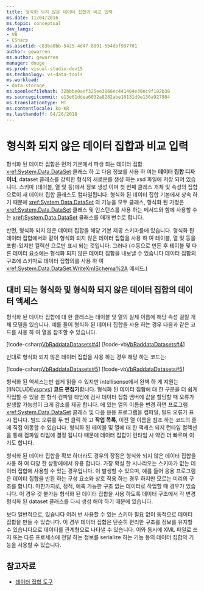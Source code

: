 ```yaml
---
title: 형식화 되지 않은 데이터 집합과 비교 입력
ms.date: 11/04/2016
ms.topic: conceptual
dev_langs:
- VB
- CSharp
ms.assetid: c83ba0bb-5425-4d47-8891-6b4dbf937701
author: gewarren
ms.author: gewarren
manager: douge
ms.prod: visual-studio-dev15
ms.technology: vs-data-tools
ms.workload:
- data-storage
ms.openlocfilehash: 32bbbe0aef325ee3866ec441404e30ec9f182b38
ms.sourcegitcommit: e13e61ddea6032a8282abe16131d9e136a927984
ms.translationtype: MT
ms.contentlocale: ko-KR
ms.lasthandoff: 04/26/2018
---
```

# <a name="typed-vs-untyped-datasets"></a>형식화 되지 않은 데이터 집합과 비교 입력
형식화 된 데이터 집합은 먼저 기본에서 파생 되는 데이터 집합 <xref:System.Data.DataSet> 클래스 하 고 다음 정보를 사용 하 여는 **데이터 집합 디자이너**, dataset 클래스를 강력한 형식의 새로운를 생성 하는.xsd 파일에 저장 되어 있습니다. 스키마 (테이블, 열 및 등)에서 정보 생성 이며 첫 번째 클래스 개체 및 속성의 집합으로이 새 데이터 집합 클래스도 컴파일됩니다. 형식화 된 데이터 집합 기본에서 상속 하기 때문에 <xref:System.Data.DataSet> 의 기능을 모두 클래스, 형식화 된 가정은 <xref:System.Data.DataSet> 클래스 및 인스턴스를 사용 하는 메서드와 함께 사용할 수는 <xref:System.Data.DataSet> 클래스를 매개 변수로 합니다.

 반면, 형식화 되지 않은 데이터 집합을 해당 기본 제공 스키마를에 있습니다. 형식화 된 데이터 집합에서와 같이 형식화 되지 않은 데이터 집합을 사용 하 여 테이블, 열 및 등을 포함-있지만 컬렉션 으로만 표시 되는 것입니다. 그러나 (수동으로 만든 후 테이블 및 다른 데이터 요소에는 형식화 되지 않은 데이터 집합을 내보낼 수 있습니다 데이터 집합의 구조에 스키마로 데이터 집합의를 사용 하 여 <xref:System.Data.DataSet.WriteXmlSchema%2A> 메서드.)

## <a name="contrasting-data-access-in-typed-and-untyped-datasets"></a>대비 되는 형식화 및 형식화 되지 않은 데이터 집합의 데이터 액세스
 형식화 된 데이터 집합에 대 한 클래스는 테이블 및 열의 실제 이름에 해당 속성 걸릴 개체 모델을 있습니다. 예를 들어 형식화 된 데이터 집합을 사용 하는 경우 다음과 같은 코드를 사용 하 여 열을 참조할 수 있습니다.

 [!code-csharp[VbRaddataDatasets#4](../data-tools/codesnippet/CSharp/typed-vs-untyped-datasets_1.cs)]
 [!code-vb[VbRaddataDatasets#4](../data-tools/codesnippet/VisualBasic/typed-vs-untyped-datasets_1.vb)]

 반대로 형식화 되지 않은 데이터 집합을 사용 하는 경우 해당 하는 코드는:

 [!code-csharp[VbRaddataDatasets#5](../data-tools/codesnippet/CSharp/typed-vs-untyped-datasets_2.cs)]
 [!code-vb[VbRaddataDatasets#5](../data-tools/codesnippet/VisualBasic/typed-vs-untyped-datasets_2.vb)]

 형식화 된 액세스는만 쉽게 읽을 수 있지만 intellisense에서 완벽 하 게 지원는 [!INCLUDE[vsprvs](../code-quality/includes/vsprvs_md.md)] **코드 편집기**합니다. 형식화 된 데이터 집합에 대 한 구문을 더 쉽게 작업할 수 있을 뿐 형식 컴파일 타임에 검사 데이터 집합 멤버에 값을 할당할 때 오류가 발생할 가능성이 크게 감소를 제공 합니다. 에 있는 열의 이름을 변경 하면 프로그램 <xref:System.Data.DataSet> 클래스 및 다음 응용 프로그램을 컴파일, 빌드 오류가 표시 됩니다. 빌드 오류를 두 번 클릭 하 고 **작업 목록**, 이전 열 이름을 참조 하는 코드의 줄에 직접 이동할 수 있습니다. 형식화 된 테이블 및 열에 대 한 액세스 되지 런타임 컬렉션을 통해 컴파일 타임에 결정 됩니다 때문에 데이터 집합이 런타임 시 약간 더 빠르며 이기도 합니다.

 형식화 된 데이터 집합을 확보 하더라도 경우의 장점은 형식화 되지 않은 데이터 집합을 사용 하 여 다양 한 상황에에서 유용 합니다. 가장 확실 한 시나리오는 스키마가 없는 데이터 집합에 사용할 수 있는 경우입니다. 이 발생할 수 있으며, 예를 들어 응용 프로그램은 데이터 집합을 반환 하는 구성 요소와 상호 작용 하는 경우 하지만 모르는 미리의 구조를 합니다. 마찬가지로, 정적, 예측 가능한 구조 없는 데이터로 작업할 때 경우가 있습니다. 이 경우 것 불가능 형식화 된 데이터 집합을 사용 하도록 데이터 구조에서 각 변경 형식화 된 dataset 클래스를 다시 생성 해야 하기 때문에 있습니다.

 보다 일반적으로, 있습니다 여러 번 사용할 수 있는 스키마 필요 없이 동적으로 데이터 집합을 만들 수 있습니다. 이 경우 데이터 집합은 단순히 편리한 구조를 정보를 유지할 수 있습니다으로 데이터를 관계형으로 나타낼 수 있습니다. 이와 동시에 XML 파일로 쓰지 또는 다른 프로세스에 전달 하는 정보를 serialize 하는 기능 등의 데이터 집합의 기능을 사용할 수 있습니다.

## <a name="see-also"></a>참고자료

- [데이터 집합 도구](../data-tools/dataset-tools-in-visual-studio.md)